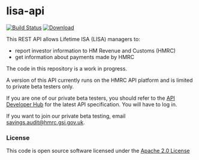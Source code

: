 # lisa-api

[![Build Status](https://travis-ci.org/hmrc/lisa-api.svg)](https://travis-ci.org/hmrc/lisa-api) [ ![Download](https://api.bintray.com/packages/hmrc/releases/lisa-api/images/download.svg) ](https://bintray.com/hmrc/releases/lisa-api/_latestVersion)

This REST API allows Lifetime ISA (LISA) managers to:

* report investor information to HM Revenue and Customs (HMRC)
* get information about payments made by HMRC

The code in this repository is a work in progress.
 
A version of this API currently runs on the HMRC API platform and is limited to private beta testers only.
  
If you are one of our private beta testers, you should refer to the [API Developer Hub](https://developer.service.hmrc.gov.uk/api-documentation) for the latest API specification. You will have to log in.

If you want to join our private beta testing, email <savings.audit@hmrc.gsi.gov.uk>.

### License

This code is open source software licensed under the [Apache 2.0 License]("http://www.apache.org/licenses/LICENSE-2.0.html")
